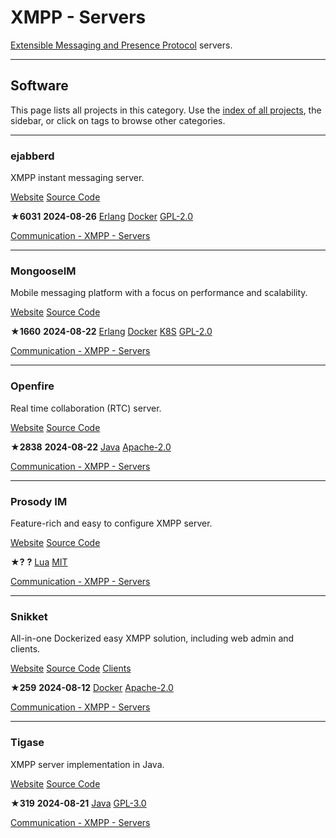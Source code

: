 # XMPP - Servers

[Extensible Messaging and Presence Protocol](https://en.wikipedia.org/wiki/XMPP) servers.

---

## Software

This page lists all projects in this category. Use the [index of all projects](https://awesome-selfhosted.net/index.html), the sidebar, or click on  tags to browse other categories.

---

### ejabberd

XMPP instant messaging server.

[ Website](https://www.ejabberd.im/) [ Source Code](https://github.com/processone/ejabberd)

**★6031**  **2024-08-26** [ Erlang](https://awesome-selfhosted.net/platforms/erlang.html) [ Docker](https://awesome-selfhosted.net/platforms/docker.html) [ GPL-2.0](https://awesome-selfhosted.net/index.html#list-of-licenses)

[ Communication - XMPP - Servers](https://awesome-selfhosted.net/tags/communication---xmpp---servers.html)

---

### MongooseIM

Mobile messaging platform with a focus on performance and scalability.

[ Website](https://www.erlang-solutions.com/products/mongooseim.html) [ Source Code](https://github.com/esl/MongooseIM)

**★1660**  **2024-08-22** [ Erlang](https://awesome-selfhosted.net/platforms/erlang.html) [ Docker](https://awesome-selfhosted.net/platforms/docker.html) [ K8S](https://awesome-selfhosted.net/platforms/k8s.html) [ GPL-2.0](https://awesome-selfhosted.net/index.html#list-of-licenses)

[ Communication - XMPP - Servers](https://awesome-selfhosted.net/tags/communication---xmpp---servers.html)

---

### Openfire

Real time collaboration (RTC) server.

[ Website](https://www.igniterealtime.org/projects/openfire/) [ Source Code](https://github.com/igniterealtime/Openfire)

**★2838**  **2024-08-22** [ Java](https://awesome-selfhosted.net/platforms/java.html) [ Apache-2.0](https://awesome-selfhosted.net/index.html#list-of-licenses)

[ Communication - XMPP - Servers](https://awesome-selfhosted.net/tags/communication---xmpp---servers.html)

---

### Prosody IM

Feature-rich and easy to configure XMPP server.

[ Website](https://prosody.im/) [ Source Code](https://hg.prosody.im/)

**★?**  **?** [ Lua](https://awesome-selfhosted.net/platforms/lua.html) [ MIT](https://awesome-selfhosted.net/index.html#list-of-licenses)

[ Communication - XMPP - Servers](https://awesome-selfhosted.net/tags/communication---xmpp---servers.html)

---

### Snikket

All-in-one Dockerized easy XMPP solution, including web admin and clients.

[ Website](https://snikket.org/) [ Source Code](https://github.com/snikket-im/snikket-server) [ Clients](https://snikket.org/app/)

**★259**  **2024-08-12** [ Docker](https://awesome-selfhosted.net/platforms/docker.html) [ Apache-2.0](https://awesome-selfhosted.net/index.html#list-of-licenses)

[ Communication - XMPP - Servers](https://awesome-selfhosted.net/tags/communication---xmpp---servers.html)

---

### Tigase

XMPP server implementation in Java.

[ Website](https://tigase.net/xmpp-server) [ Source Code](https://github.com/tigase/tigase-server)

**★319**  **2024-08-21** [ Java](https://awesome-selfhosted.net/platforms/java.html) [ GPL-3.0](https://awesome-selfhosted.net/index.html#list-of-licenses)

[ Communication - XMPP - Servers](https://awesome-selfhosted.net/tags/communication---xmpp---servers.html)
